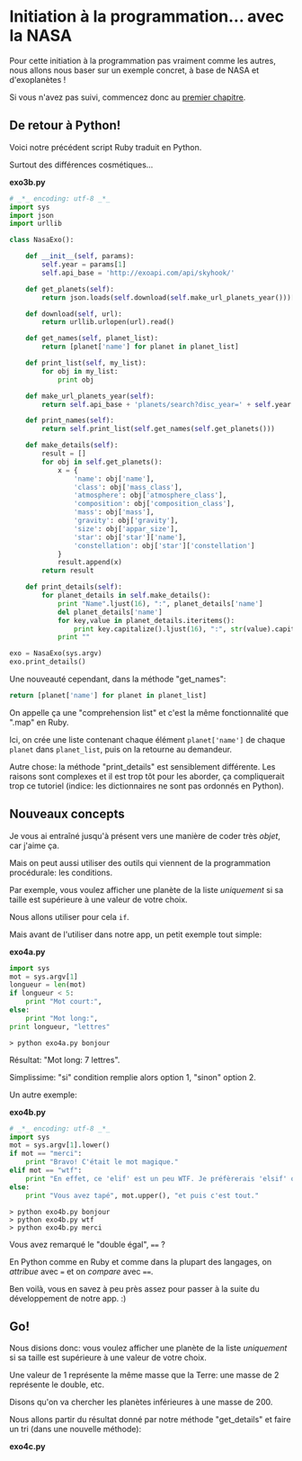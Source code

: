 # Initiation à la programmation... avec la NASA

Pour cette initiation à la programmation pas vraiment comme les autres, nous
allons nous baser sur un exemple concret, à base de NASA et d'exoplanètes&nbsp;!

Si vous n'avez pas suivi, commencez donc au [premier chapitre]().

## De retour à Python!

Voici notre précédent script Ruby traduit en Python.

Surtout des différences cosmétiques...

**exo3b.py**

```python
# _*_ encoding: utf-8 _*_
import sys
import json
import urllib

class NasaExo():

    def __init__(self, params):
        self.year = params[1]
        self.api_base = 'http://exoapi.com/api/skyhook/'

    def get_planets(self):
        return json.loads(self.download(self.make_url_planets_year()))['response']['results']

    def download(self, url):
        return urllib.urlopen(url).read()

    def get_names(self, planet_list):
        return [planet['name'] for planet in planet_list]

    def print_list(self, my_list):
        for obj in my_list:
            print obj

    def make_url_planets_year(self):
        return self.api_base + 'planets/search?disc_year=' + self.year

    def print_names(self):
        return self.print_list(self.get_names(self.get_planets()))

    def make_details(self):
        result = []
        for obj in self.get_planets():
            x = {
                'name': obj['name'],
                'class': obj['mass_class'],
                'atmosphere': obj['atmosphere_class'],
                'composition': obj['composition_class'],
                'mass': obj['mass'],
                'gravity': obj['gravity'],
                'size': obj['appar_size'],
                'star': obj['star']['name'],
                'constellation': obj['star']['constellation']
            }
            result.append(x)
        return result

    def print_details(self):
        for planet_details in self.make_details():
            print "Name".ljust(16), ":", planet_details['name']
            del planet_details['name']
            for key,value in planet_details.iteritems():
                print key.capitalize().ljust(16), ":", str(value).capitalize()
            print ""

exo = NasaExo(sys.argv)
exo.print_details()
```  

Une nouveauté cependant, dans la méthode "get_names":

```python
return [planet['name'] for planet in planet_list]
```  

On appelle ça une "comprehension list" et c'est la même fonctionnalité que ".map" en Ruby.

Ici, on crée une liste contenant chaque élément `planet['name']` de chaque `planet` dans `planet_list`, puis on la retourne au demandeur.

Autre chose: la méthode "print_details" est sensiblement différente. Les raisons sont complexes et il est trop tôt pour les aborder, ça compliquerait trop ce tutoriel (indice: les dictionnaires ne sont pas ordonnés en Python).

## Nouveaux concepts

Je vous ai entraîné jusqu'à présent vers une manière de coder très *objet*, car j'aime ça.

Mais on peut aussi utiliser des outils qui viennent de la programmation procédurale: les conditions.

Par exemple, vous voulez afficher une planète de la liste *uniquement* si sa taille est supérieure à une valeur de votre choix.

Nous allons utiliser pour cela `if`.

Mais avant de l'utiliser dans notre app, un petit exemple tout simple:

**exo4a.py**

```python
import sys
mot = sys.argv[1]
longueur = len(mot)
if longueur < 5:
    print "Mot court:",
else:
    print "Mot long:",
print longueur, "lettres"
```  

```
> python exo4a.py bonjour
```  

Résultat: "Mot long: 7 lettres".

Simplissime: "si" condition remplie alors option 1, "sinon" option 2.

Un autre exemple:

**exo4b.py**

```python
# _*_ encoding: utf-8 _*_
import sys
mot = sys.argv[1].lower()
if mot == "merci":
    print "Bravo! C'était le mot magique."
elif mot == "wtf":
    print "En effet, ce 'elif' est un peu WTF. Je préfèrerais 'elsif' ou 'else if'..."
else:
    print "Vous avez tapé", mot.upper(), "et puis c'est tout."
```  

```
> python exo4b.py bonjour
> python exo4b.py wtf
> python exo4b.py merci
```  

Vous avez remarqué le "double égal", `==` ?

En Python comme en Ruby et comme dans la plupart des langages, on *attribue* avec `=` et on *compare* avec `==`.

Ben voilà, vous en savez à peu près assez pour passer à la suite du développement de notre app. :)

## Go!

Nous disions donc: vous voulez afficher une planète de la liste *uniquement* si sa taille est supérieure à une valeur de votre choix.

Une valeur de 1 représente la même masse que la Terre: une masse de 2 représente le double, etc.

Disons qu'on va chercher les planètes inférieures à une masse de 200.

Nous allons partir du résultat donné par notre méthode "get_details" et faire un tri (dans une nouvelle méthode):

**exo4c.py**

```python

```  

